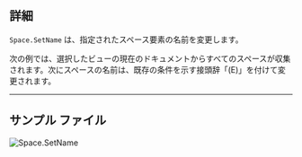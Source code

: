 ## 詳細
`Space.SetName` は、指定されたスペース要素の名前を変更します。

次の例では、選択したビューの現在のドキュメントからすべてのスペースが収集されます。次にスペースの名前は、既存の条件を示す接頭辞「(E)」を付けて変更されます。

___
## サンプル ファイル

![Space.SetName](./Revit.Elements.Space.SetName_img.jpg)

